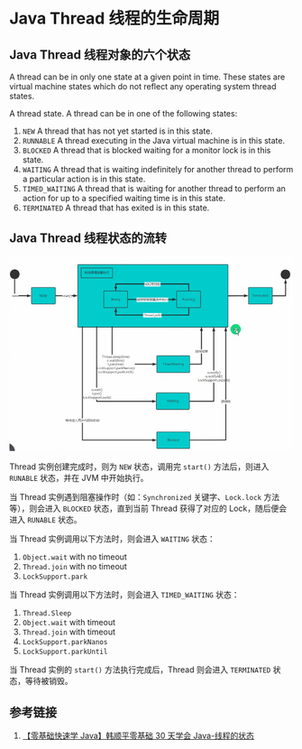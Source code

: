 # Java Thread 线程的生命周期


## Java Thread 线程对象的六个状态

A thread can be in only one state at a given point in time. These states are virtual machine states which do not reflect any operating system thread states.

A thread state. A thread can be in one of the following states:
1. `NEW` A thread that has not yet started is in this state.
2. `RUNNABLE` A thread executing in the Java virtual machine is in this state.
3. `BLOCKED` A thread that is blocked waiting for a monitor lock is in this state.
4. `WAITING` A thread that is waiting indefinitely for another thread to perform a particular action is in this state.
5. `TIMED_WAITING` A thread that is waiting for another thread to perform an action for up to a specified waiting time is in this state.
6. `TERMINATED` A thread that has exited is in this state.


## Java Thread 线程状态的流转



![](resources/images/Pasted%20image%2020230921084600.png)

Thread 实例创建完成时，则为 `NEW` 状态，调用完 `start()` 方法后，则进入 `RUNABLE` 状态，并在 JVM 中开始执行。

当 Thread 实例遇到阻塞操作时（如：`Synchronized` 关键字、`Lock.lock` 方法等），则会进入 `BLOCKED` 状态，直到当前 Thread 获得了对应的 Lock，随后便会进入 `RUNABLE` 状态。

当 Thread 实例调用以下方法时，则会进入 `WAITING` 状态：
1. `Object.wait` with no timeout
2. `Thread.join` with no timeout
3. `LockSupport.park`

当 Thread 实例调用以下方法时，则会进入 `TIMED_WAITING` 状态：
1. `Thread.Sleep`
2. `Object.wait` with timeout
3. `Thread.join` with timeout
4. `LockSupport.parkNanos`
5. `LockSupport.parkUntil`

当 Thread 实例的 `start()` 方法执行完成后，Thread 则会进入 `TERMINATED` 状态，等待被销毁。


## 参考链接
1. [【零基础快速学 Java】韩顺平零基础 30 天学会 Java-线程的状态](https://www.bilibili.com/video/BV1fh411y7R8/?p=593&vd_source=31f9517734e43a6c180d5d1d56a5e162)
